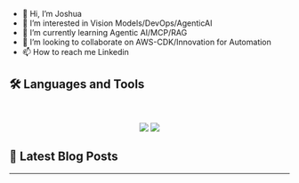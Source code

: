 - 👋 Hi, I’m Joshua
- 👀 I’m interested in Vision Models/DevOps/AgenticAI
- 🌱 I’m currently learning Agentic AI/MCP/RAG
- 💞️ I’m looking to collaborate on AWS-CDK/Innovation for Automation
- 📫 How to reach me Linkedin

## 🛠️ Languages and Tools

<br>

<p align="center">
  <img src="https://skillicons.dev/icons?i=aws,ansible,ts,nodejs,react,nextjs,docker,postgres,flask,py" />
  <img src="https://skillicons.dev/icons?i=gcp,gitlab,github,grafana,kali,nginx,powershell,pycharm,git,postman,terraform,tensorflow" />
</p>

## 📕 Latest Blog Posts
<!-- BLOG-POST-LIST:START -->
<!-- BLOG-POST-LIST:END -->

<hr>

<!---
Josh-Mantel/Josh-Mantel is a ✨ special ✨ repository because its `README.md` (this file) appears on your GitHub profile.
You can click the Preview link to take a look at your changes.
--->
